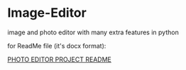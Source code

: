 # Image-Editor
image and photo editor with many extra features in python

for ReadMe file (it's docx format):

[PHOTO EDITOR PROJECT README](https://github.com/Daymenion/Image-Editor/blob/main/ReadMe.docx)
